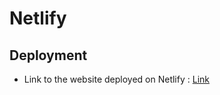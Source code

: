 # Netlify 

## Deployment

* Link to the website deployed on Netlify : [Link](https://wizardly-joliot-df495a.netlify.com/)
